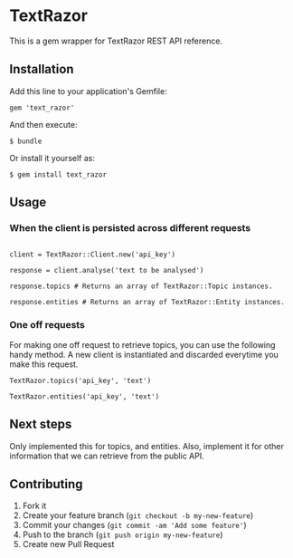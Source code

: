 # TextRazor

This is a gem wrapper for TextRazor REST API reference.

## Installation

Add this line to your application's Gemfile:

    gem 'text_razor'

And then execute:

    $ bundle

Or install it yourself as:

    $ gem install text_razor

## Usage

### When the client is persisted across different requests

```

client = TextRazor::Client.new('api_key')

response = client.analyse('text to be analysed')

response.topics # Returns an array of TextRazor::Topic instances.

response.entities # Returns an array of TextRazor::Entity instances.

```

### One off requests

For making one off request to retrieve topics, you can use the following
handy method. A new client is instantiated and discarded everytime you 
make this request.

```
TextRazor.topics('api_key', 'text')

TextRazor.entities('api_key', 'text')

```

## Next steps

Only implemented this for topics, and entities. Also, implement it for other
information that we can retrieve from the public API.


## Contributing

1. Fork it
2. Create your feature branch (`git checkout -b my-new-feature`)
3. Commit your changes (`git commit -am 'Add some feature'`)
4. Push to the branch (`git push origin my-new-feature`)
5. Create new Pull Request
